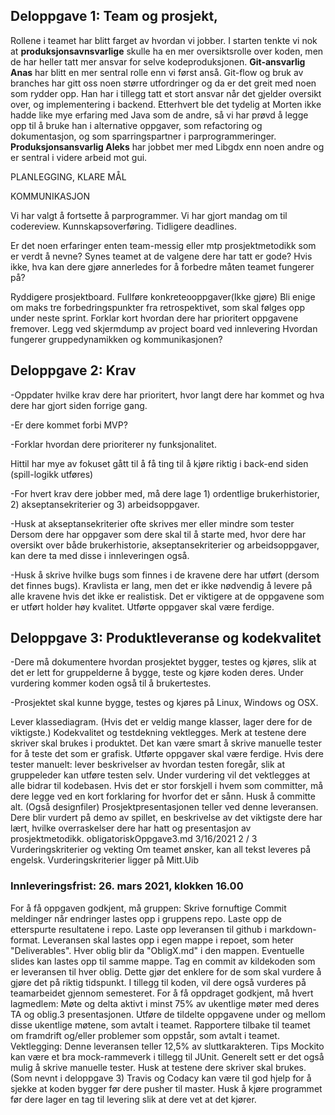 ## Deloppgave 1: Team og prosjekt,

Rollene i teamet har blitt farget av hvordan vi jobber. 
I starten tenkte vi nok at **produksjonsavnsvarlige** skulle ha en mer oversiktsrolle over koden, men de har heller
tatt mer ansvar for selve kodeproduksjonen.
**Git-ansvarlig Anas** har blitt en mer sentral rolle enn vi først anså. Git-flow og bruk av
branches har gitt oss noen større utfordringer og da er det greit med noen som rydder opp. Han har i tillegg tatt et
stort ansvar når det gjelder oversikt over, og implementering i backend.
Etterhvert ble det tydelig at Morten ikke hadde like mye erfaring med Java som de andre, så vi har prøvd å legge opp til
å bruke han i alternative oppgaver, som refactoring og dokumentasjon, og som sparringspartner i parprogrammeringer.
**Produksjonsansvarlig Aleks** har jobbet mer med Libgdx enn noen andre og er sentral i videre arbeid mot gui.

PLANLEGGING, KLARE MÅL

KOMMUNIKASJON

Vi har valgt å fortsette å parprogrammer.
Vi har gjort mandag om til codereview.
Kunnskapsoverføring. 
Tidligere deadlines.

Er det noen erfaringer enten team-messig eller mtp prosjektmetodikk som er verdt å nevne? Synes
teamet at de valgene dere har tatt er gode? Hvis ikke, hva kan dere gjøre annerledes for å forbedre
måten teamet fungerer på?

Ryddigere prosjektboard.
Fullføre konkreteooppgaver(Ikke gjøre)
Bli enige om maks tre forbedringspunkter fra retrospektivet, som skal følges opp under neste sprint.
Forklar kort hvordan dere har prioritert oppgavene fremover. Legg ved skjermdump av project board
ved innlevering
Hvordan fungerer gruppedynamikken og kommunikasjonen?

## Deloppgave 2: Krav
-Oppdater hvilke krav dere har prioritert, hvor langt dere har kommet og hva dere har gjort siden forrige
gang. 


-Er dere kommet forbi MVP? 

-Forklar hvordan dere prioriterer ny funksjonalitet.

Hittil har mye av fokuset gått til å få ting til å kjøre riktig i back-end siden (spill-logikk utføres)

-For hvert krav dere jobber med, må dere lage 1) ordentlige brukerhistorier, 2) akseptansekriterier og 3)
arbeidsoppgaver. 

-Husk at akseptansekriterier ofte skrives mer eller mindre som tester
Dersom dere har oppgaver som dere skal til å starte med, hvor dere har oversikt over både
brukerhistorie, akseptansekriterier og arbeidsoppgaver, kan dere ta med disse i innleveringen også.


-Husk å skrive hvilke bugs som finnes i de kravene dere har utført (dersom det finnes bugs).
Kravlista er lang, men det er ikke nødvendig å levere på alle kravene hvis det ikke er realistisk. Det er
viktigere at de oppgavene som er utført holder høy kvalitet. Utførte oppgaver skal være ferdige.

## Deloppgave 3: Produktleveranse og kodekvalitet

-Dere må dokumentere hvordan prosjektet bygger, testes og kjøres, slik at det er lett for gruppelderne å
bygge, teste og kjøre koden deres. Under vurdering kommer koden også til å brukertestes.

-Prosjektet skal kunne bygge, testes og kjøres på Linux, Windows og OSX.

Lever klassediagram. (Hvis det er veldig mange klasser, lager dere for de viktigste.)
Kodekvalitet og testdekning vektlegges. Merk at testene dere skriver skal brukes i produktet. Det kan
være smart å skrive manuelle tester for å teste det som er grafisk.
Utførte oppgaver skal være ferdige.
Hvis dere tester manuelt: lever beskrivelser av hvordan testen foregår, slik at gruppeleder kan utføre
testen selv.
Under vurdering vil det vektlegges at alle bidrar til kodebasen. Hvis det er stor forskjell i hvem som
committer, må dere legge ved en kort forklaring for hvorfor det er sånn. Husk å committe alt. (Også
designfiler)
Prosjektpresentasjonen teller ved denne leveransen. Dere blir vurdert på demo av spillet, en beskrivelse
av det viktigste dere har lært, hvilke overraskelser dere har hatt og presentasjon av prosjektmetodikk.
obligatoriskOppgave3.md 3/16/2021
2 / 3
Vurderingskriterier og vekting
Om teamet ønsker, kan all tekst leveres på engelsk.
Vurderingskriterier ligger på Mitt.Uib

### Innleveringsfrist: 26. mars 2021, klokken 16.00
For å få oppgaven godkjent, må gruppen:
Skrive fornuftige Commit meldinger når endringer lastes opp i gruppens repo.
Laste opp de etterspurte resultatene i repo.
Laste opp leveransen til github i markdown-format.
Leveransen skal lastes opp i egen mappe i repoet, som heter "Deliverables". Hver oblig blir da
"ObligX.md" i den mappen. Eventuelle slides kan lastes opp til samme mappe.
Tag en commit av kildekoden som er leveransen til hver oblig. Dette gjør det enklere for de som skal
vurdere å gjøre det på riktig tidspunkt.
I tillegg til koden, vil dere også vurderes på teamarbeidet gjennom semesteret.
For å få oppdraget godkjent, må hvert lagmedlem:
Møte og delta aktivt i minst 75% av ukentlige møter med deres TA og oblig.3 presentasjonen.
Utføre de tildelte oppgavene under og mellom disse ukentlige møtene, som avtalt i teamet.
Rapportere tilbake til teamet om framdrift og/eller problemer som oppstår, som avtalt i teamet.
Vektlegging: Denne leveransen teller 12,5% av sluttkarakteren.
Tips
Mockito kan være et bra mock-rammeverk i tillegg til JUnit. Generelt sett er det også mulig å skrive
manuelle tester. Husk at testene dere skriver skal brukes. (Som nevnt i deloppgave 3)
Travis og Codacy kan være til god hjelp for å sjekke at koden bygger før dere pusher til master.
Husk å kjøre programmet før dere lager en tag til levering slik at dere vet at det kjører.


